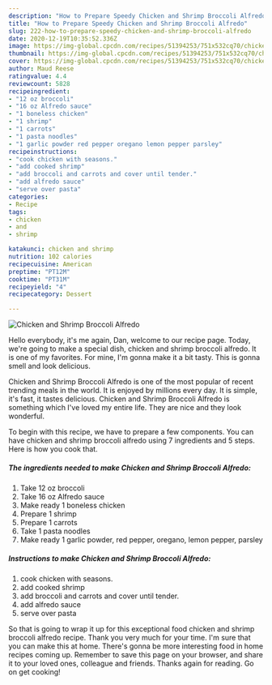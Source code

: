 ```yaml
---
description: "How to Prepare Speedy Chicken and Shrimp Broccoli Alfredo"
title: "How to Prepare Speedy Chicken and Shrimp Broccoli Alfredo"
slug: 222-how-to-prepare-speedy-chicken-and-shrimp-broccoli-alfredo
date: 2020-12-19T10:35:52.336Z
image: https://img-global.cpcdn.com/recipes/51394253/751x532cq70/chicken-and-shrimp-broccoli-alfredo-recipe-main-photo.jpg
thumbnail: https://img-global.cpcdn.com/recipes/51394253/751x532cq70/chicken-and-shrimp-broccoli-alfredo-recipe-main-photo.jpg
cover: https://img-global.cpcdn.com/recipes/51394253/751x532cq70/chicken-and-shrimp-broccoli-alfredo-recipe-main-photo.jpg
author: Maud Reese
ratingvalue: 4.4
reviewcount: 5828
recipeingredient:
- "12 oz broccoli"
- "16 oz Alfredo sauce"
- "1 boneless chicken"
- "1 shrimp"
- "1 carrots"
- "1 pasta noodles"
- "1 garlic powder red pepper oregano lemon pepper parsley"
recipeinstructions:
- "cook chicken with seasons."
- "add cooked shrimp"
- "add broccoli and carrots and cover until tender."
- "add alfredo sauce"
- "serve over pasta"
categories:
- Recipe
tags:
- chicken
- and
- shrimp

katakunci: chicken and shrimp 
nutrition: 102 calories
recipecuisine: American
preptime: "PT12M"
cooktime: "PT31M"
recipeyield: "4"
recipecategory: Dessert

---
```



![Chicken and Shrimp Broccoli Alfredo](https://img-global.cpcdn.com/recipes/51394253/751x532cq70/chicken-and-shrimp-broccoli-alfredo-recipe-main-photo.jpg)

Hello everybody, it's me again, Dan, welcome to our recipe page. Today, we're going to make a special dish, chicken and shrimp broccoli alfredo. It is one of my favorites. For mine, I'm gonna make it a bit tasty. This is gonna smell and look delicious.



Chicken and Shrimp Broccoli Alfredo is one of the most popular of recent trending meals in the world. It is enjoyed by millions every day. It is simple, it's fast, it tastes delicious. Chicken and Shrimp Broccoli Alfredo is something which I've loved my entire life. They are nice and they look wonderful.


To begin with this recipe, we have to prepare a few components. You can have chicken and shrimp broccoli alfredo using 7 ingredients and 5 steps. Here is how you cook that.

<!--inarticleads1-->

##### The ingredients needed to make Chicken and Shrimp Broccoli Alfredo:

1. Take 12 oz broccoli
1. Take 16 oz Alfredo sauce
1. Make ready 1 boneless chicken
1. Prepare 1 shrimp
1. Prepare 1 carrots
1. Take 1 pasta noodles
1. Make ready 1 garlic powder, red pepper, oregano, lemon pepper, parsley




<!--inarticleads2-->

##### Instructions to make Chicken and Shrimp Broccoli Alfredo:

1. cook chicken with seasons.
1. add cooked shrimp
1. add broccoli and carrots and cover until tender.
1. add alfredo sauce
1. serve over pasta




So that is going to wrap it up for this exceptional food chicken and shrimp broccoli alfredo recipe. Thank you very much for your time. I'm sure that you can make this at home. There's gonna be more interesting food in home recipes coming up. Remember to save this page on your browser, and share it to your loved ones, colleague and friends. Thanks again for reading. Go on get cooking!
